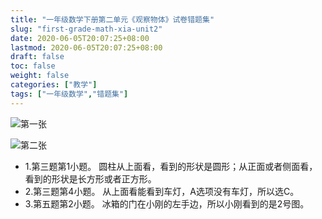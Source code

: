 ```yaml
---
title: "一年级数学下册第二单元《观察物体》试卷错题集"
slug: "first-grade-math-xia-unit2"
date: 2020-06-05T20:07:25+08:00
lastmod: 2020-06-05T20:07:25+08:00
draft: false
toc: false
weight: false
categories: ["教学"]
tags: ["一年级数学","错题集"]
---
```


![第一张](https://cdn.jsdelivr.net/gh/iwyang/pic/20200721155834.jpg)

![第二张](https://cdn.jsdelivr.net/gh/iwyang/pic/20200721155852.jpg)

+ 1.第三题第1小题。
  圆柱从上面看，看到的形状是圆形；从正面或者侧面看，看到的形状是长方形或者正方形。
+ 2.第三题第4小题。
  从上面看能看到车灯，A选项没有车灯，所以选C。
+ 3.第五题第2小题。
  冰箱的门在小刚的左手边，所以小刚看到的是2号图。
